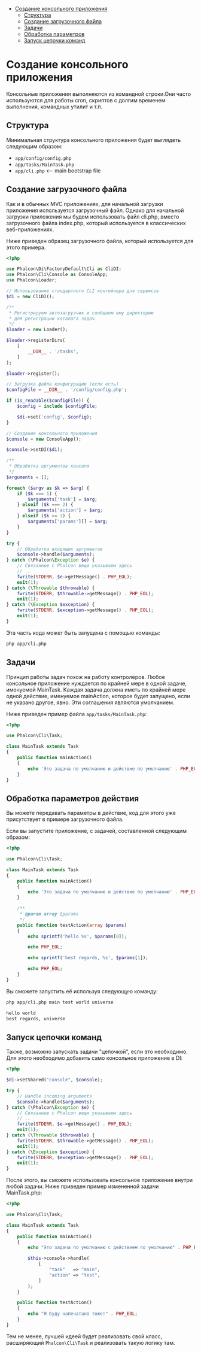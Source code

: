 <div class='article-menu'>
  <ul>
    <li>
      <a href="#creating-cli-application">Создание консольного приложения</a> <ul>
        <li>
          <a href="#structure">Структура</a>
        </li>
        <li>
          <a href="#creating-bootstrap">Создание загрузочного файла</a>
        </li>
        <li>
          <a href="#tasks">Задачи</a>
        </li>
        <li>
          <a href="#processing-action-parameters">Обработка параметров</a>
        </li>
        <li>
          <a href="#running-tasks-chain">Запуск цепочки команд</a>
        </li>
      </ul>
    </li>
  </ul>
</div>

<a name='creating-cli-application'></a>

# Создание консольного приложения

Консольные приложения выполняются из командной строки.Они часто используются для работы cron, скриптов с долгим временем выполнения, командных утилит и т.п.

<a name='structure'></a>

## Структура

Минимальная структура консольного приложения будет выглядеть следующим образом:

* `app/config/config.php`
* `app/tasks/MainTask.php`
* `app/cli.php` <-- main bootstrap file

<a name='creating-bootstrap'></a>

## Создание загрузочного файла

Как и в обычных MVC приложениях, для начальной загрузки приложения используется загрузочный файл. Однако для начальной загрузки приложения мы будем использовать файл cli.php, вместо загрузочного файла index.php, который используется в классических веб-приложениях.

Ниже приведен образец загрузочного файла, который используется для этого примера.

```php
<?php

use Phalcon\Di\FactoryDefault\Cli as CliDI;
use Phalcon\Cli\Console as ConsoleApp;
use Phalcon\Loader;

// Использование стандартного CLI контейнера для сервисов
$di = new CliDI();

/**
 * Регистрируем автозагрузчик и сообщаем ему директорию
 * для регистрации каталога задач
 */
$loader = new Loader();

$loader->registerDirs(
    [
        __DIR__ . '/tasks',
    ]
);

$loader->register();

// Загрузка файла конфигурации (если есть)
$configFile = __DIR__ . '/config/config.php';

if (is_readable($configFile)) {
    $config = include $configFile;

    $di->set('config', $config);
}

// Создание консольного приложения
$console = new ConsoleApp();

$console->setDI($di);

/**
 * Обработка аргументов консоли
 */
$arguments = [];

foreach ($argv as $k => $arg) {
    if ($k === 1) {
        $arguments['task'] = $arg;
    } elseif ($k === 2) {
        $arguments['action'] = $arg;
    } elseif ($k >= 3) {
        $arguments['params'][] = $arg;
    }
}

try {
    // Обработка входящих аргументов
    $console->handle($arguments);
} catch (\Phalcon\Exception $e) {
    // Связанные с Phalcon вещи указываем здесь
    // ..
    fwrite(STDERR, $e->getMessage() . PHP_EOL);
    exit(1);
} catch (\Throwable $throwable) {
    fwrite(STDERR, $throwable->getMessage() . PHP_EOL);
    exit(1);
} catch (\Exception $exception) {
    fwrite(STDERR, $exception->getMessage() . PHP_EOL);
    exit(1);
}
```

Эта часть кода может быть запущена с помощью команды:

```bash
php app/cli.php
```

<a name='tasks'></a>

## Задачи

Принцип работы задач похож на работу контролеров. Любое консольное приложение нуждается по крайней мере в одной задаче, именуемой MainTask. Каждая задача должна иметь по крайней мере одной действие, именуемое mainAction, которое будет запущено, если не указано другое, явно. Эти соглашения являются умолчанием.

Ниже приведен пример файла `app/tasks/MainTask.php`:

```php
<?php

use Phalcon\Cli\Task;

class MainTask extends Task
{
    public function mainAction()
    {
        echo 'Это задача по умолчанию и действие по умолчанию' . PHP_EOL;
    }
}
```

<a name='processing-action-parameters'></a>

## Обработка параметров действия

Вы можете передавать параметры в действие, код для этого уже присутствует в примере загрузочного файла.

Если вы запустите приложение, с задачей, составленной следующим образом:

```php
<?php

use Phalcon\Cli\Task;

class MainTask extends Task
{
    public function mainAction()
    {
        echo 'Это задача по умолчанию и действие по умолчанию' . PHP_EOL;
    }

    /**
     * @param array $params
     */
    public function testAction(array $params)
    {
        echo sprintf('hello %s', $params[0]);

        echo PHP_EOL;

        echo sprintf('best regards, %s', $params[1]);

        echo PHP_EOL;
    }
}
```

Вы сможете запустить её используя следующую команду:

```bash
php app/cli.php main test world universe

hello world
best regards, universe
```

<a name='running-tasks-chain'></a>

## Запуск цепочки команд

Также, возможно запускать задачи "цепочкой", если это необходимо. Для этого необходимо добавить само консольное приложение в DI:

```php
<?php

$di->setShared("console", $console);

try {
    // Handle incoming arguments
    $console->handle($arguments);
} catch (\Phalcon\Exception $e) {
    // Связанные с Phalcon вещи указываем здесь
    // ..
    fwrite(STDERR, $e->getMessage() . PHP_EOL);
    exit(1);
} catch (\Throwable $throwable) {
    fwrite(STDERR, $throwable->getMessage() . PHP_EOL);
    exit(1);
} catch (\Exception $exception) {
    fwrite(STDERR, $exception->getMessage() . PHP_EOL);
    exit(1);
}
```

После этого, вы сможете использовать консольное приложение внутри любой задачи. Ниже приведен пример измененной задачи MainTask.php:

```php
<?php

use Phalcon\Cli\Task;

class MainTask extends Task
{
    public function mainAction()
    {
        echo "Это задача по умолчанию с действием по умолчанию" . PHP_EOL;

        $this->console->handle(
            [
                "task"   => "main",
                "action" => "test",
            ]
        );
    }

    public function testAction()
    {
        echo "Я буду напечатано тоже!" . PHP_EOL;
    }
}
```

Тем не менее, лучшей идеей будет реализовать свой класс, расширяющий `Phalcon\Cli\Task` и реализовать такую логику там.